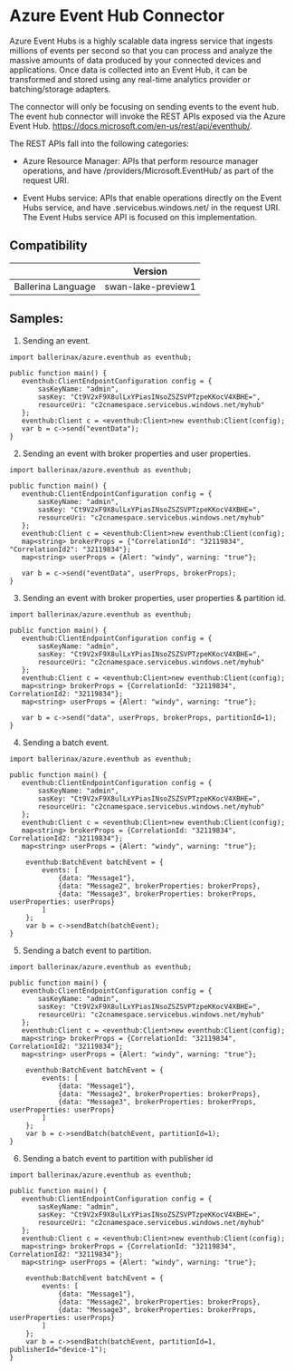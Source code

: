 # Azure Event Hub Connector

Azure Event Hubs is a highly scalable data ingress service that ingests millions of events per second so that you can process and analyze the massive amounts of data produced by your connected devices and applications. Once data is collected into an Event Hub, it can be transformed and stored using any real-time analytics provider or batching/storage adapters.

The connector will only be focusing on sending events to the event hub. The event hub connector will invoke the REST APIs exposed via the Azure Event Hub. https://docs.microsoft.com/en-us/rest/api/eventhub/. 

The REST APIs fall into the following categories:

- Azure Resource Manager: 
  APIs that perform resource manager operations, and have /providers/Microsoft.EventHub/ as part of the request URI.

- Event Hubs service: 
  APIs that enable operations directly on the Event Hubs service, and have <namespaceName>.servicebus.windows.net/ in the request URI. The Event Hubs service API is focused on this implementation. 

## Compatibility
|                     |    Version         |
|:-------------------:|:------------------:|
| Ballerina Language  | swan-lake-preview1 |


## Samples:

1. Sending an event.

```ballerina
import ballerinax/azure.eventhub as eventhub;

public function main() {
   eventhub:ClientEndpointConfiguration config = {
       sasKeyName: "admin",
       sasKey: "Ct9V2xF9X8ulLxYPiasINsoZSZSVPTzpeKKocV4XBHE=",
       resourceUri: "c2cnamespace.servicebus.windows.net/myhub"
   };
   eventhub:Client c = <eventhub:Client>new eventhub:Client(config);
   var b = c->send("eventData");
}
```

2. Sending an event with broker properties and user properties.

```ballerina
import ballerinax/azure.eventhub as eventhub;

public function main() {
   eventhub:ClientEndpointConfiguration config = {
       sasKeyName: "admin",
       sasKey: "Ct9V2xF9X8ulLxYPiasINsoZSZSVPTzpeKKocV4XBHE=",
       resourceUri: "c2cnamespace.servicebus.windows.net/myhub"
   };
   eventhub:Client c = <eventhub:Client>new eventhub:Client(config);
   map<string> brokerProps = {"CorrelationId": "32119834", "CorrelationId2": "32119834"};
   map<string> userProps = {Alert: "windy", warning: "true"};

   var b = c->send("eventData", userProps, brokerProps);
}
```

3. Sending an event with broker properties, user properties & partition id.
```ballerina
import ballerinax/azure.eventhub as eventhub;

public function main() {
   eventhub:ClientEndpointConfiguration config = {
       sasKeyName: "admin",
       sasKey: "Ct9V2xF9X8ulLxYPiasINsoZSZSVPTzpeKKocV4XBHE=",
       resourceUri: "c2cnamespace.servicebus.windows.net/myhub"
   };
   eventhub:Client c = <eventhub:Client>new eventhub:Client(config);
   map<string> brokerProps = {CorrelationId: "32119834", CorrelationId2: "32119834"};
   map<string> userProps = {Alert: "windy", warning: "true"};

   var b = c->send("data", userProps, brokerProps, partitionId=1);
}
```

4. Sending a batch event.
```ballerina
import ballerinax/azure.eventhub as eventhub;

public function main() {
   eventhub:ClientEndpointConfiguration config = {
       sasKeyName: "admin",
       sasKey: "Ct9V2xF9X8ulLxYPiasINsoZSZSVPTzpeKKocV4XBHE=",
       resourceUri: "c2cnamespace.servicebus.windows.net/myhub"
   };
   eventhub:Client c = <eventhub:Client>new eventhub:Client(config);
   map<string> brokerProps = {CorrelationId: "32119834", CorrelationId2: "32119834"};
   map<string> userProps = {Alert: "windy", warning: "true"};

    eventhub:BatchEvent batchEvent = {
        events: [
            {data: "Message1"},
            {data: "Message2", brokerProperties: brokerProps},
            {data: "Message3", brokerProperties: brokerProps, userProperties: userProps}
        ]
    };
    var b = c->sendBatch(batchEvent);
}
```

5. Sending a batch event to partition.
```ballerina
import ballerinax/azure.eventhub as eventhub;

public function main() {
   eventhub:ClientEndpointConfiguration config = {
       sasKeyName: "admin",
       sasKey: "Ct9V2xF9X8ulLxYPiasINsoZSZSVPTzpeKKocV4XBHE=",
       resourceUri: "c2cnamespace.servicebus.windows.net/myhub"
   };
   eventhub:Client c = <eventhub:Client>new eventhub:Client(config);
   map<string> brokerProps = {CorrelationId: "32119834", CorrelationId2: "32119834"};
   map<string> userProps = {Alert: "windy", warning: "true"};

    eventhub:BatchEvent batchEvent = {
        events: [
            {data: "Message1"},
            {data: "Message2", brokerProperties: brokerProps},
            {data: "Message3", brokerProperties: brokerProps, userProperties: userProps}
        ]
    };
    var b = c->sendBatch(batchEvent, partitionId=1);
}
```

6. Sending a batch event to partition with publisher id
```ballerina
import ballerinax/azure.eventhub as eventhub;

public function main() {
   eventhub:ClientEndpointConfiguration config = {
       sasKeyName: "admin",
       sasKey: "Ct9V2xF9X8ulLxYPiasINsoZSZSVPTzpeKKocV4XBHE=",
       resourceUri: "c2cnamespace.servicebus.windows.net/myhub"
   };
   eventhub:Client c = <eventhub:Client>new eventhub:Client(config);
   map<string> brokerProps = {CorrelationId: "32119834", CorrelationId2: "32119834"};
   map<string> userProps = {Alert: "windy", warning: "true"};

    eventhub:BatchEvent batchEvent = {
        events: [
            {data: "Message1"},
            {data: "Message2", brokerProperties: brokerProps},
            {data: "Message3", brokerProperties: brokerProps, userProperties: userProps}
        ]
    };
    var b = c->sendBatch(batchEvent, partitionId=1, publisherId="device-1");
}
```

